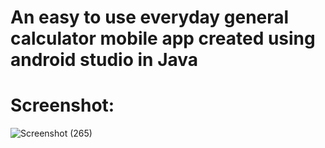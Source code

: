 <h1>An easy to use everyday general calculator mobile app created using android studio in Java </h1>

<h1>Screenshot:</h1>

![Screenshot (265)](https://github.com/SumaitaB/General-Calculator/assets/51522304/6eb35fb0-c632-491d-a77b-a507abd44c1a)
